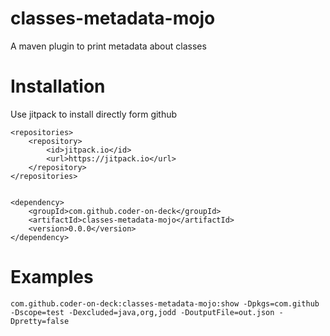 classes-metadata-mojo
========================


A maven plugin to print metadata about classes

# Installation

Use jitpack to install directly form github

```
<repositories>
    <repository>
        <id>jitpack.io</id>
        <url>https://jitpack.io</url>
    </repository>
</repositories>
	
```
	
```
<dependency>
    <groupId>com.github.coder-on-deck</groupId>
    <artifactId>classes-metadata-mojo</artifactId>
    <version>0.0.0</version>
</dependency>
```

# Examples 

```
com.github.coder-on-deck:classes-metadata-mojo:show -Dpkgs=com.github -Dscope=test -Dexcluded=java,org,jodd -DoutputFile=out.json -Dpretty=false
```